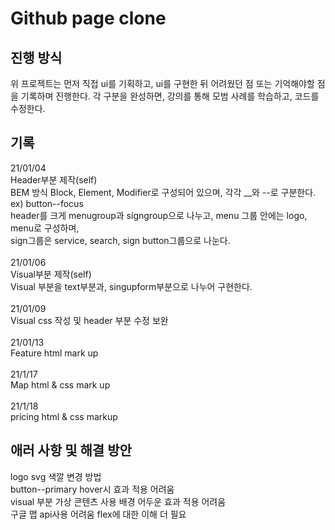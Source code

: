 # Github page clone

## 진행 방식

위 프로젝트는 먼저 직접 ui를 기획하고, ui를 구현한 뒤 어려웠던 점 또는 기억해야할 점을 기록하며 진행한다.
각 구분을 완성하면, 강의를 통해 모범 사례를 학습하고, 코드를 수정한다.

## 기록

21/01/04<br>
Header부분 제작(self)<br>
BEM 방식 Block, Element, Modifier로 구성되어 있으며, 각각 \_\_와 --로 구분한다. <br>
ex) button--focus<br>
header를 크게 menugroup과 signgroup으로 나누고, menu 그룹 안에는 logo, menu로 구성하며, <br>sign그룹은 service, search, sign button그룹으로 나눈다.<br>
<br>
21/01/06<br>
Visual부분 제작(self)<br>
Visual 부분을 text부분과, singupform부분으로 나누어 구현한다.<br>
<br>
21/01/09<br>
Visual css 작성 및 header 부분 수정 보완<br>
<br>
21/01/13<br>
Feature html mark up<br>
<br>
21/1/17<br>
Map html & css mark up<br>
<br>
21/1/18<br>
pricing html & css markup

## 애러 사항 및 해결 방안

logo svg 색깔 변경 방법<br>
button--primary hover시 효과 적용 어려움<br>
visual 부분 가상 콘텐츠 사용 배경 어두운 효과 적용 어려움<br>
구글 맵 api사용 어려움
flex에 대한 이해 더 필요
